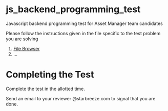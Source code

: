 # js_backend_programming_test
Javascript backend programming test for Asset Manager team candidates

Please follow the instructions given in the file specific to the test problem you are solving

1. [File Browser](js_file_browser.md)
2. ...

# Completing the Test

Complete the test in the allotted time.

Send an email to your reviewer @starbreeze.com to signal that you are done.
